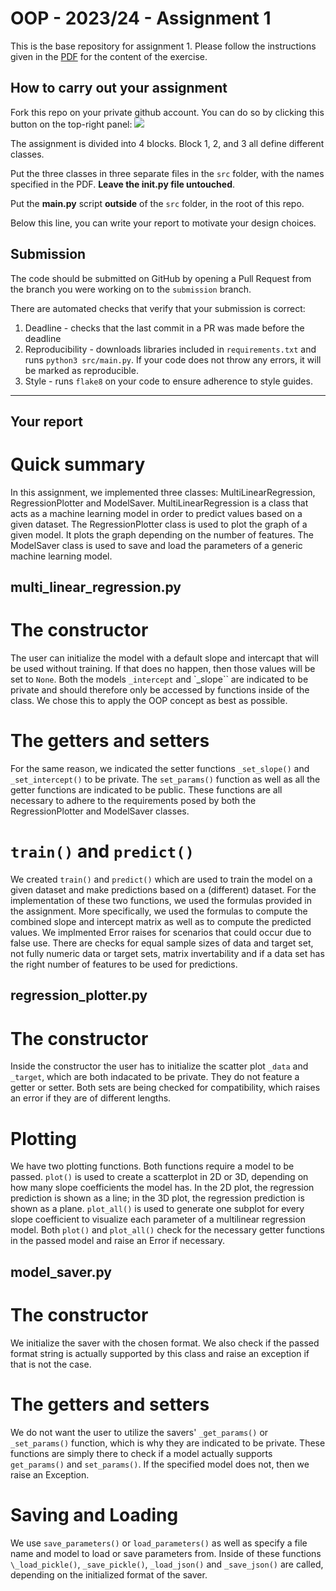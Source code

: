 # OOP - 2023/24 - Assignment 1

This is the base repository for assignment 1.
Please follow the instructions given in the [PDF](https://brightspace.rug.nl/content/enforced/243046-WBAI045-05.2023-2024.1/2023_24_OOP.pdf) for the content of the exercise.

## How to carry out your assignment

Fork this repo on your private github account.
You can do so by clicking this button on the top-right panel:
![](fork.png) 

The assignment is divided into 4 blocks.
Block 1, 2, and 3 all define different classes.

Put the three classes in three separate files in the `src` folder, with the names specified in the PDF.
**Leave the __init__.py file untouched**.

Put the **main.py** script **outside** of the `src` folder, in the root of this repo.

Below this line, you can write your report to motivate your design choices.

## Submission

The code should be submitted on GitHub by opening a Pull Request from the branch you were working on to the `submission` branch.

There are automated checks that verify that your submission is correct:

1. Deadline - checks that the last commit in a PR was made before the deadline
2. Reproducibility - downloads libraries included in `requirements.txt` and runs `python3 src/main.py`. If your code does not throw any errors, it will be marked as reproducible.
3. Style - runs `flake8` on your code to ensure adherence to style guides.

---

## Your report

# Quick summary
In this assignment, we implemented three classes: MultiLinearRegression, RegressionPlotter and ModelSaver. MultiLinearRegression is a class that acts as a machine learning model in order to predict values based on a given dataset. The RegressionPlotter class is used to plot the graph of a given model. It plots the graph depending on the number of features. The ModelSaver class is used to save and load the parameters of a generic machine learning model.

## multi_linear_regression.py

# The constructor
The user can initialize the model with a default slope and intercapt that will be used without training. If that does no happen, then those values will be set to `None`. Both the models `_intercept` and `_slope`` are indicated to be private and should therefore only be accessed by functions inside of the class. We chose this to apply the OOP concept as best as possible.

# The getters and setters
For the same reason, we indicated the setter functions `_set_slope()` and `_set_intercept()` to be private. The `set_params()` function as well as all the getter functions are indicated to be public. These functions are all necessary to adhere to the requirements posed by both the RegressionPlotter and ModelSaver classes.

# `train()` and `predict()`
We created `train()` and `predict()` which are used to train the model on a given dataset and make predictions based on a (different) dataset. For the implementation of these two functions, we used the formulas provided in the assignment. More specifically, we used the formulas to compute the combined slope and intercept matrix as well as to compute the predicted values.
We implmented Error raises for scenarios that could occur due to false use. There are checks for equal sample sizes of data and target set, not fully numeric data or target sets, matrix invertability and if a data set has the right number of features to be used for predictions.


## regression_plotter.py

# The constructor
Inside the constructor the user has to initialize the scatter plot `_data` and `_target`, which are both indacated to be private. They do not feature a getter or setter. Both sets are being checked for compatibility, which raises an error if they are of different lengths.

# Plotting
We have two plotting functions. Both functions require a model to be passed.
`plot()` is used to create a scatterplot in 2D or 3D, depending on how many slope coefficients the model has. In the 2D plot, the regression prediction is shown as a line; in the 3D plot, the regression prediction is shown as a plane.
`plot_all()` is used to generate one subplot for every slope coefficient to visualize each parameter of a multilinear regression model.
Both `plot()` and `plot_all()` check for the necessary getter functions in the passed model and raise an Error if necessary. 

## model_saver.py

# The constructor
We initialize the saver with the chosen format. We also check if the passed format string is actually supported by this class and raise an exception if that is not the case.

# The getters and setters
We do not want the user to utilize the savers' `_get_params()` or `_set_params()` function, which is why they are indicated to be private. These functions are simply there to check if a model actually supports `get_params()` and `set_params()`. If the specified model does not, then we raise an Exception.

# Saving and Loading
We use `save_parameters()` or `load_parameters()` as well as specify a file name and model to load or save parameters from. Inside of these functions `\_load_pickle()`, `_save_pickle()`, `_load_json()` and  `_save_json()` are called, depending on the initialized format of the saver.
